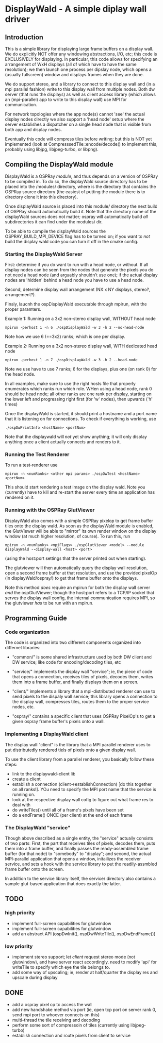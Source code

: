 # DisplayWald - A simple diplay wall driver




## Introduction

This is a simple library for displaying large frame buffers on a
display wall. We do explicitly NOT offer any windowing abstractions,
I/O, etc; this code is EXCLUSIVELY for displaying. In particular, this
code allows for specifying an arrangement of WxH displays (all of
which have to have the same resolution); we then launch one process
per dipslay node, which opens a (usually fullscreen) window and
displays frames when they are done.

We do support stereo, and a library to connect to this display wall
and (in a mpi parallel fashion) write to this display wall from
multiple nodes. Both dw server (that runs the displays) as well as
client access library (which allows an (mpi-parallel) app to write to
this display wall) use MPI for communication. 

For network topologies where the app node(s) cannot 'see' the actual
display nodes directly we also support a 'head node' setup where the
server establishes a dispatcher on a single head node that is visible
from both app and display nodes.

Eventually this code will compress tiles before writing; but this is
NOT yet implemented (look at CompresssedTile::encode/decode() to
implement this, probably using libjpg, libjpeg-turbo, or libpng).




## Compiling the DisplayWald module

DisplayWald is a OSPRay *module*, and thus depends on a version of
OSPRay to be compiled in. To do so, the displayWald source directory
has to be placed into the <ospray>/modules/ directory, where <ospray>
is the directory that contains the OSPRay source directory (the
easiest of putting the module there is to directory clone it into this
directory). 

Once displayWald source is placed into this module/ directory the next
build of OSPRay should automatically build it. Note that the directory
name of the displayWald sources does not matter; ospray will
automatically build _all_ subdirectories it can find under the
modules/ dir.

To be able to compile the displayWald sources the
OSPRAY_BUILD_MPI_DEVICE flag has to be turned on; if you want to _not_
build the display wald code you can turn it off in the cmake config.




### Starting the DisplayWald Server

First: determine if you do want to run with a head node, or
without. If all display nodes can be seen from the nodes that generate
the pixels you do not need a head node (and arguably shouldn't use
one); if the actual display nodes are 'hidden' behind a head node you
have to use a head node.

Second, determine display wall arrangement (NX x NY displays, stereo?, arrangement?). 

Finaly, laucnh the ospDisplayWald executable through mpirun, with the proper paramters.

Example 1: Running on a 3x2 non-stereo display wall, WITHOUT head node

    mpirun -perhost 1 -n 6 ./ospDisplayWald -w 3 -h 2 --no-head-node

Note how we use 6 (==3x2) ranks; which is one per display.

Example 2: Running on a 3x2 non-stereo display wall, WITH dedicated head node

    mpirun -perhost 1 -n 7 ./ospDisplayWald -w 3 -h 2 --head-node
	
Note we use have to use *7* ranks; 6 for the displays, plus one (on rank 0) for the head node.

In all examples, make sure to use the right hosts file that properly
enumerates which ranks run which role. WHen using a head node, rank 0
should be head node; all other ranks are one rank per display,
starting on the lower left and progressing right first (for 'w'
nodes), then upwards ('h' times)

Once the displayWald is started, it should print a hostname and a port
name that it is listening on for connections. To check if everything
is working, use

	./ospDwPrintInfo <hostName> <portNum>
	
Note that the displaywald will _not_ yet show anything; it will only
display anything once a client actually connects and renders to it.




### Running the Test Renderer

To run a test-renderer use

	mpirun -n <numRanks> <other mpi params> ./ospDwTest <hostName> <portNum>
	
This should start rendering a test image on the display wald. Note you
(currently) have to kill and re-start the server every time an
application has rendered on it.



### Running with the OSPRay GlutViewer

DisplayWald also comes with a simple OSPRay pixelop to get frame
buffer tiles onto the display wald. As soon as the displayWald module is
enabled, the GlutViewer will be able to "mirror" its own render window
on the display window (at much higher resolution, of course). To run this, run

	mpirun -n <numRanks> <mpiFlags> ./ospGlutViewer <model> --module displayWald --display-wall <host> <port>
	
(using the host:port settings that the server printed out when starting).

The glutviewer will then automatically query the display wall
resolution, open a second frame buffer at that resolution, and use the
provided pixelOp (in displayWald/ospray/) to get that frame buffer
onto the displays.

Note this method _does_ require an mpirun for both the display wall
server _and_ the ospGlutViewer; though the host:port refers to a
TCP/IP socket that serves the display wall config, the internal
communication requires MPI, so the glutviewer _has_ to be run with an
mpirun.





## Programming Guide

### Code organization

The code is organized into two different components organized into differnet libraries:

- "common/" is some shared infrastructure used by both DW client and DW service; like 
  code for encoding/decoding tiles, etc
  
- "service/" implements the display wall "service"; ie, the piece of
  code that opens a connection, receives tiles of pixels, decodes
  them, writes them into a frame buffer, and finally displays them on
  a screen.

- "client/" implements a library that a mpi-distributed renderer can
  use to send pixels to the dispaly wall service; this library opens a
  connection to the display wall, compresses tiles, routes them to the
  proper service nodes, etc.

- "ospray/" contains a specific client that uses OSPRay PixelOp's to
  get a given ospray frame buffer's pixels onto a wall.
  



### Implementing a DisplayWald client

The display wall "client" is the library that a MPI parallel renderer uses
to put distributedly rendered tiels of pixels onto a given display wall.

To use the client library from a parallel renderer, you basically
follow these steps:
- link to the displaywald-client lib
- create a client
- establish a connection (client->establishConnection) [do this together on all ranks!].
  YOu need to specify the MPI port name that the service is running on.
- look at the respective display wall cofig to figure out what frame res to deal with
- do writeTiles() until all of a frame's pixels have been set
- do a endFrame() ONCE (per client) at the end of each frame






### The DisplayWald "service"

Though above described as a single entity, the "service" actually
consists of two parts: First, the part that receives tiles of pixels,
decodes them, puts them into a frame buffer, and finally passes the
ready-assembled frame buffer (for that node) to "somebody" to
"display"; and second, the actual MPI-parallel application that opens
a window, initailizes the receiver service, and sets a hook with the
service library to put the readily-assmbled frame buffer onto the
screen.

In addition to the service library itself, the service/ directory also
contains a sample glut-based application that does exactly the latter.





## TODO

### high priority

- implement full-screen capabilities for glutwindow
- implement full-screen capabilities for glutwindow
- add an abstract API (ospDwInit(), ospDwWriteTile(), ospDwEndFrame())




### low priority 

- implement stereo support; let _client_ request stereo mode (not
  glutwindow), and have server react accordingly. need to modify 'api'
  for writeTile to specify which eye the tile belongs to.
- add some way of upscaling; ie, render at half/quarter the display res and
  upscale during display



## DONE

- add a ospray pixel op to access the wall 
- add new handshake method via port (ie, open tcp port on server rank 0,
  send mpi port to whoever connects on this)
- multi-thread the tile receiving and decoding
- perform some sort of compressoin of tiles (currently using libjpeg-turbo)
- establish connection and route pixels from client to service

  
